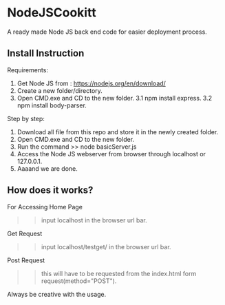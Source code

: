 # NodeJSCookitt
A ready made Node JS back end code for easier deployment process.

## Install Instruction

Requirements:
1. Get Node JS from : https://nodejs.org/en/download/
2. Create a new folder/directory.
3. Open CMD.exe and CD to the new folder.
3.1 npm install express.
3.2 npm install body-parser.

Step by step:
1. Download all file from this repo and store it in the newly created folder.
2. Open CMD.exe and CD to the new folder.
3. Run the command >> node basicServer.js
4. Access the Node JS webserver from browser through localhost or 127.0.0.1.
5. Aaaand we are done.

## How does it works?
For Accessing Home Page
>> input localhost in the browser url bar.

Get Request
>> input localhost/testget/<anything in here> in the browser url bar.

Post Request
>> this will have to be requested from the index.html form request(method="POST").

Always be creative with the usage.
